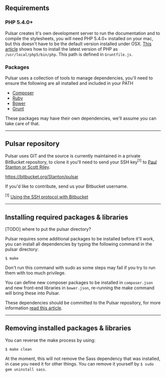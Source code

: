 ## Requirements

### PHP 5.4.0+

Pulsar creates it's own development server to run the documentation and to compile the stylesheets, you will need PHP 5.4.0+ installed on your mac, but this doesn't have to be the default version installed under OSX. [This article](http://php-osx.liip.ch) shows how to install the latest version of PHP as `/usr/local/php5/bin/php`. This path is defined in `Gruntfile.js`.

### Packages

Pulsar uses a collection of tools to manage dependencies, you'll need to ensure the following are all installed and included in your PATH

* [Composer](http://getcomposer.org)
* [Ruby](http://ruby-lang.org)
* [Bower](http://bower.io)
* [Grunt](http://gruntjs.com)

These packages may have their own dependencies, we'll assume you can take care of that.

---- 

## Pulsar repository

Pulsar uses GIT and the source is currently maintained in a private BitBucket repository, to clone it you'll need to send your SSH key<sup>[1]</sup> to [Paul Stanton or Scott Riley](mailto:paul.stanton@jadu.net,scott.riley@jadu.net).

<div class="well"><a href="https://bitbucket.org/Stanton/pulsar">https://bitbucket.org/Stanton/pulsar</a></div>

If you'd like to contribute, send us your Bitbucket username.

<sup>[1]</sup> [Using the SSH protocol with Bitbucket](https://confluence.atlassian.com/display/BITBUCKET/Use+the+SSH+protocol+with+Bitbucket)

----

## Installing required packages & libraries

[TODO] where to put the pulsar directory?

Pulsar requires some additional packages to be installed before it'll work, you can install all dependencies by typing the following command in the pulsar directory:

`$ make`

Don't run this command with sudo as some steps may fail if you try to run them with too much privilege.

You can define new composer packages to be installed in `composer.json` and new front-end libraries in `bower.json`, re-running the make command will bring these into Pulsar.

These dependencies should be committed to the Pulsar repository, for more information [read this article](http://addyosmani.com/blog/checking-in-front-end-dependencies/).

----

## Removing installed packages & libraries

You can reverse the make process by using:

`$ make clean`

At the moment, this will not remove the Sass dependency that was installed, in case you need it for other things. You can remove it yourself by `$ sudo gem uninstall sass`.
